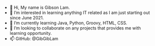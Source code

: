 - 👋 Hi, My name is Gibson Lam.
- 👀 I’m interested in learning anything IT related as I am just starting out since June 2021.
- 🌱 I’m currently learning Java, Python, Groovy, HTML, CSS.
- 💞️ I’m looking to collaborate on any projects that provides me with learning opportunity. 
- 📫 GitHub: @GibGibLam

<!---
GibGibLam/GibGibLam is a ✨ special ✨ repository because its `README.md` (this file) appears on your GitHub profile.
You can click the Preview link to take a look at your changes.
--->
